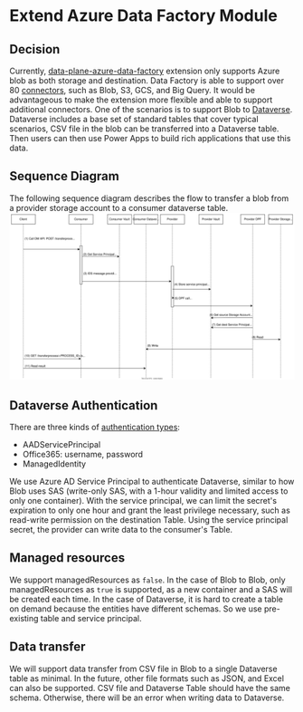 # Extend Azure Data Factory Module

## Decision
Currently, [data-plane-azure-data-factory](https://github.com/eclipse-edc/Connector/tree/main/extensions/data-plane/data-plane-azure-data-factory) extension only supports Azure blob as both storage and destination.
Data Factory is able to support over 80 [connectors](https://learn.microsoft.com/en-us/azure/data-factory/connector-overview), such as Blob, S3, GCS, and Big Query. It would be advantageous to make the extension more flexible and able to support additional connectors.
One of the scenarios is to support Blob to [Dataverse](https://learn.microsoft.com/en-us/power-apps/maker/data-platform/data-platform-intro#dynamics-365-and-dataverse). Dataverse includes a base set of standard tables that cover typical scenarios, CSV file in the blob can be transferred into a Dataverse table. Then users can then use Power Apps to build rich applications that use this data.

## Sequence Diagram
The following sequence diagram describes the flow to transfer a blob from a provider storage account to a consumer dataverse table.
![blob to dataverse sequence](blob-to-dataverse-sequence.svg)

## Dataverse Authentication
There are three kinds of [authentication types](https://learn.microsoft.com/en-us/azure/data-factory/connector-dynamics-crm-office-365?tabs=data-factory#dynamics-365-and-dynamics-crm-online):
- AADServicePrincipal
- Office365: username, password
- ManagedIdentity

We use Azure AD Service Principal to authenticate Dataverse, similar to how Blob uses SAS (write-only SAS, with a 1-hour validity and limited access to only one container).
With the service principal, we can limit the secret's expiration to only one hour and grant the least privilege necessary, such as read-write permission on the destination Table.
Using the service principal secret, the provider can write data to the consumer's Table.

## Managed resources
We support managedResources as `false`.
In the case of Blob to Blob, only managedResources as `true` is supported, as a new container and a SAS will be created each time.
In the case of Dataverse, it is hard to create a table on demand because the entities have different schemas. So we use pre-existing table and service principal.

## Data transfer
We will support data transfer from CSV file in Blob to a single Dataverse table as minimal. In the future, other file formats such as JSON, and Excel can also be supported. CSV file and Dataverse Table should have the same schema. Otherwise, there will be an error when writing data to Dataverse.